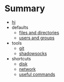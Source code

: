 # Summary
* [hi](README.md)
* defaults
  * [files and directories](defaults/gnu-linux-files.md)
  * [users and groups](defaults/gnu-linux-users.md)
* tools
  * [git](tools/git.md)
  * [shadowsocks](tools/shadowsocks.md)
* shortcuts
  * [disk](shortcuts/gnu-linux-disk.md)
  * [network](shortcuts/gnu-linux-network.md)
  * [useful commands](shortcuts/usefull-commands.md)
